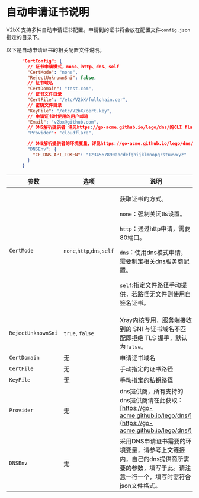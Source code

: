 # 自动申请证书说明

V2bX 支持多种自动申请证书配置。申请到的证书将会放在配置文件`config.json`指定的目录下。

以下是自动申请证书的相关配置文件说明。

```json
      "CertConfig": {
        // 证书申请模式，none、http、dns、self
        "CertMode": "none",
        "RejectUnknownSni": false,
        // 证书域名
        "CertDomain": "test.com",
        // 证书文件目录
        "CertFile": "/etc/V2bX/fullchain.cer",
        // 密钥文件目录
        "KeyFile": "/etc/V2bX/cert.key",
        // 申请证书时使用的用户邮箱
        "Email": "v2bx@github.com",
        // DNS解析提供者 详见https://go-acme.github.io/lego/dns/的CLI flag name列
        "Provider": "cloudflare",

        // DNS解析提供者的环境变量，详见https://go-acme.github.io/lego/dns/，以cloudflare为例
        "DNSEnv": {
          "CF_DNS_API_TOKEN": "1234567890abcdefghijklmnopqrstuvwxyz"
        }
      }
```

| 参数                 | 选项                         | 说明                                                                                                                                                                                              |
| ------------------ | -------------------------- | ----------------------------------------------------------------------------------------------------------------------------------------------------------------------------------------------- |
| `CertMode`         | `none`,`http`,`dns`,`self` | <p>获取证书的方式。</p><p><code>none</code>：强制关闭tls设置。</p><p><code>http</code>：通过http申请，需要80端口。</p><p><code>dns</code>：使用dns模式申请，需要制定相关dns服务商配置。</p><p><code>self</code>:指定文件路径手动提供，若路径无文件则使用自签名证书。</p> |
| `RejectUnknownSni` | `true`, `false`            | Xray内核专用，服务端接收到的 SNI 与证书域名不匹配即拒绝 TLS 握手，默认为`false`。                                                                                                                                             |
| `CertDomain`       | 无                          | 申请证书域名                                                                                                                                                                                          |
| `CertFile`         | 无                          | 手动指定的证书路径                                                                                                                                                                                       |
| `KeyFile`          | 无                          | 手动指定的私钥路径                                                                                                                                                                                       |
| `Provider`         | 无                          | dns提供商，所有支持的dns提供商请在此获取：[https://go-acme.github.io/lego/dns/](https://go-acme.github.io/lego/dns/)                                                                                              |
| `DNSEnv`           | 无                          | 采用DNS申请证书需要的环境变量，请参考上文链接内，自己的dns提供商所需要的参数，填写于此。请注意一行一个，填写时需符合json文件格式。                                                                                                                          |

